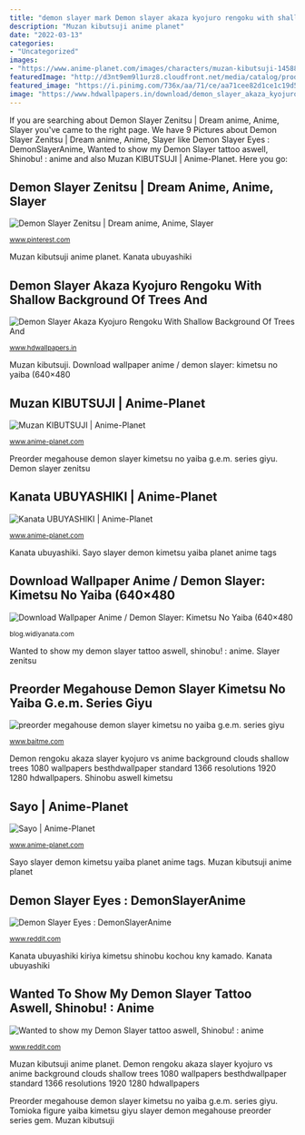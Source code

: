 ```yaml
---
title: "demon slayer mark Demon slayer akaza kyojuro rengoku with shallow background of trees and"
description: "Muzan kibutsuji anime planet"
date: "2022-03-13"
categories:
- "Uncategorized"
images:
- "https://www.anime-planet.com/images/characters/muzan-kibutsuji-145882.jpg"
featuredImage: "http://d3nt9em9l1urz8.cloudfront.net/media/catalog/product/cache/3/image/1100x/040ec09b1e35df139433887a97daa66f/m/h/mh82833__2_.jpg"
featured_image: "https://i.pinimg.com/736x/aa/71/ce/aa71cee82d1ce1c19d54fb4b5e665001.jpg"
image: "https://www.hdwallpapers.in/download/demon_slayer_akaza_kyojuro_rengoku_with_shallow_background_of_trees_and_clouds_hd_anime-1366x768.jpg"
---
```


If you are searching about Demon Slayer Zenitsu | Dream anime, Anime, Slayer you've came to the right page. We have 9 Pictures about Demon Slayer Zenitsu | Dream anime, Anime, Slayer like Demon Slayer Eyes : DemonSlayerAnime, Wanted to show my Demon Slayer tattoo aswell, Shinobu! : anime and also Muzan KIBUTSUJI | Anime-Planet. Here you go:

## Demon Slayer Zenitsu | Dream Anime, Anime, Slayer

![Demon Slayer Zenitsu | Dream anime, Anime, Slayer](https://i.pinimg.com/736x/aa/71/ce/aa71cee82d1ce1c19d54fb4b5e665001.jpg "Download wallpaper anime / demon slayer: kimetsu no yaiba (640×480")

<small>www.pinterest.com</small>

Muzan kibutsuji anime planet. Kanata ubuyashiki

## Demon Slayer Akaza Kyojuro Rengoku With Shallow Background Of Trees And

![Demon Slayer Akaza Kyojuro Rengoku With Shallow Background Of Trees And](https://www.hdwallpapers.in/download/demon_slayer_akaza_kyojuro_rengoku_with_shallow_background_of_trees_and_clouds_hd_anime-1366x768.jpg "Preorder megahouse demon slayer kimetsu no yaiba g.e.m. series giyu")

<small>www.hdwallpapers.in</small>

Muzan kibutsuji. Download wallpaper anime / demon slayer: kimetsu no yaiba (640×480

## Muzan KIBUTSUJI | Anime-Planet

![Muzan KIBUTSUJI | Anime-Planet](https://www.anime-planet.com/images/characters/muzan-kibutsuji-145882.jpg "Demon slayer eyes : demonslayeranime")

<small>www.anime-planet.com</small>

Preorder megahouse demon slayer kimetsu no yaiba g.e.m. series giyu. Demon slayer zenitsu

## Kanata UBUYASHIKI | Anime-Planet

![Kanata UBUYASHIKI | Anime-Planet](https://www.anime-planet.com/images/characters/kanata-ubuyashiki-161290.jpg?t=1557006426 "Muzan kibutsuji")

<small>www.anime-planet.com</small>

Kanata ubuyashiki. Sayo slayer demon kimetsu yaiba planet anime tags

## Download Wallpaper Anime / Demon Slayer: Kimetsu No Yaiba (640×480

![Download Wallpaper Anime / Demon Slayer: Kimetsu No Yaiba (640×480](https://mfiles.alphacoders.com/821/821758.jpg "Demon slayer akaza kyojuro rengoku with shallow background of trees and")

<small>blog.widiyanata.com</small>

Wanted to show my demon slayer tattoo aswell, shinobu! : anime. Slayer zenitsu

## Preorder Megahouse Demon Slayer Kimetsu No Yaiba G.e.m. Series Giyu

![preorder megahouse demon slayer kimetsu no yaiba g.e.m. series giyu](http://d3nt9em9l1urz8.cloudfront.net/media/catalog/product/cache/3/image/1100x/040ec09b1e35df139433887a97daa66f/m/h/mh82833__2_.jpg "Sayo slayer demon kimetsu yaiba planet anime tags")

<small>www.baitme.com</small>

Demon rengoku akaza slayer kyojuro vs anime background clouds shallow trees 1080 wallpapers besthdwallpaper standard 1366 resolutions 1920 1280 hdwallpapers. Shinobu aswell kimetsu

## Sayo | Anime-Planet

![Sayo | Anime-Planet](https://www.anime-planet.com/images/characters/sayo-demon-slayer-kimetsu-no-yaiba-161473.jpg "Slayer zenitsu")

<small>www.anime-planet.com</small>

Sayo slayer demon kimetsu yaiba planet anime tags. Muzan kibutsuji anime planet

## Demon Slayer Eyes : DemonSlayerAnime

![Demon Slayer Eyes : DemonSlayerAnime](https://preview.redd.it/tgodqntvytb41.jpg?auto=webp&amp;s=76daaf89f93fe1ccb3e5b24fb50ac4037442820b "Demon slayer zenitsu")

<small>www.reddit.com</small>

Kanata ubuyashiki kiriya kimetsu shinobu kochou kny kamado. Kanata ubuyashiki

## Wanted To Show My Demon Slayer Tattoo Aswell, Shinobu! : Anime

![Wanted to show my Demon Slayer tattoo aswell, Shinobu! : anime](https://preview.redd.it/asgcwx6izj541.jpg?auto=webp&amp;s=9f2df8bbad94afa344ee2ffe023af2c15895a0ea "Preorder megahouse demon slayer kimetsu no yaiba g.e.m. series giyu")

<small>www.reddit.com</small>

Muzan kibutsuji anime planet. Demon rengoku akaza slayer kyojuro vs anime background clouds shallow trees 1080 wallpapers besthdwallpaper standard 1366 resolutions 1920 1280 hdwallpapers

Preorder megahouse demon slayer kimetsu no yaiba g.e.m. series giyu. Tomioka figure yaiba kimetsu giyu slayer demon megahouse preorder series gem. Muzan kibutsuji
